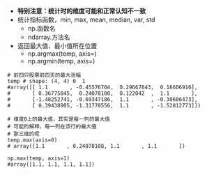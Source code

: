 - **特别注意：统计时的维度可能和正常认知不一致**
- 统计指标函数，min, max, mean, median, var, std
	- np.函数名
	- ndarray.方法名
- 返回最大值、最小值所在位置
	- np.argmax(temp, axis=)
	- np.argmin(temp, axis=)

```
# 前四只股票前四天的最大涨幅
temp # shape: (4, 4) 0  1
#array([[ 1.1       , -0.45576704,  0.29667843,  0.16606916],
#       [ 0.36775845,  0.24078108,  0.122042  ,  1.1       ],
#       [-1.48252741, -0.69347186,  1.1       , -0.30606473],
#       [ 0.39438905, -1.31770556,  1.1       , -1.52812773]])

# 维度0上的最大值，其实是每一列的最大值
# 可能的解释，每一列在该行的最大值
# 那三维的呢
temp.max(axis=0)
# array([1.1       , 0.24078108, 1.1       , 1.1       ])

np.max(temp, axis=1)
#array([1.1, 1.1, 1.1, 1.1])
```